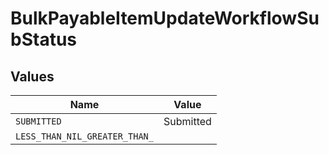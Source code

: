 # BulkPayableItemUpdateWorkflowSubStatus


## Values

| Name                          | Value                         |
| ----------------------------- | ----------------------------- |
| `SUBMITTED`                   | Submitted                     |
| `LESS_THAN_NIL_GREATER_THAN_` | <nil>                         |